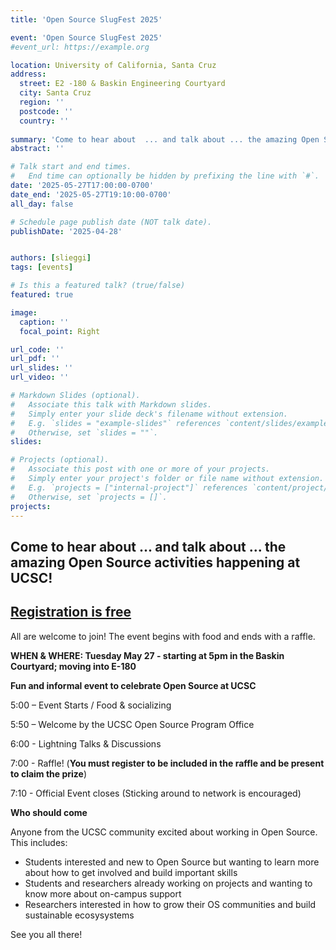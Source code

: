 ```yaml
---
title: 'Open Source SlugFest 2025'

event: 'Open Source SlugFest 2025'
#event_url: https://example.org

location: University of California, Santa Cruz
address:
  street: E2 -180 & Baskin Engineering Courtyard
  city: Santa Cruz
  region: ''
  postcode: ''
  country: ''
 
summary: 'Come to hear about  ... and talk about ... the amazing Open Source activities happening on campus.'
abstract: ''

# Talk start and end times.
#   End time can optionally be hidden by prefixing the line with `#`.
date: '2025-05-27T17:00:00-0700'
date_end: '2025-05-27T19:10:00-0700'
all_day: false

# Schedule page publish date (NOT talk date).
publishDate: '2025-04-28'


authors: [slieggi]
tags: [events]

# Is this a featured talk? (true/false)
featured: true

image:
  caption: ''
  focal_point: Right

url_code: ''
url_pdf: ''
url_slides: ''
url_video: ''

# Markdown Slides (optional).
#   Associate this talk with Markdown slides.
#   Simply enter your slide deck's filename without extension.
#   E.g. `slides = "example-slides"` references `content/slides/example-slides.md`.
#   Otherwise, set `slides = ""`.
slides:

# Projects (optional).
#   Associate this post with one or more of your projects.
#   Simply enter your project's folder or file name without extension.
#   E.g. `projects = ["internal-project"]` references `content/project/deep-learning/index.md`.
#   Otherwise, set `projects = []`.
projects:
---
```




## Come to hear about  ... and talk about ... the amazing Open Source activities happening at UCSC!


## [Registration is free](https://docs.google.com/forms/d/e/1FAIpQLSdKIFuSBevxAKfhq-Khf8TtrMkB7z-Rv1C7onJQUkkkBdUpPA/viewform?usp=header)

All are welcome to join! The event begins with food and ends with a raffle.

**WHEN & WHERE: Tuesday May 27 - starting at 5pm in the Baskin Courtyard; moving into E-180**



**Fun and informal event to celebrate Open Source at UCSC**

5:00 – Event Starts / Food & socializing

5:50 – Welcome by the UCSC Open Source Program Office

6:00 - Lightning Talks & Discussions 

7:00 - Raffle! (**You must register to be included in the raffle and be present to claim the prize**)

7:10 - Official Event closes (Sticking around to network is encouraged)



**Who should come**

Anyone from the UCSC community excited about working in Open Source. This includes:
- Students interested and new to Open Source but wanting to learn more about how to get involved and build important skills
- Students and researchers already working on projects and wanting to know more about on-campus support
- Researchers interested in how to grow their OS communities and build sustainable ecosysystems

See you all there! 


